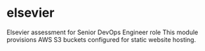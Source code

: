 # elsevier
Elsevier assessment for Senior DevOps Engineer role
This module provisions AWS S3 buckets configured for static website hosting.
